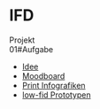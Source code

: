 # IFD
Projekt
<br>
01#Aufgabe
-  <a href="https://github.com/carolinbng/IFD/blob/main/01%23Aufgabe/Idee.pdf">Idee</a>
- <a href="https://github.com/carolinbng/IFD/blob/main/01%23Aufgabe/Moodboard.pdf">Moodboard</a>
-  <a href="https://github.com/carolinbng/IFD/blob/main/01%23Aufgabe/Infografiken_Zeit.pdf">Print Infografiken</a>
-  <a href="https://github.com/carolinbng/IFD/blob/main/02%23Aufgabe/Fahrrad_Infografik_Skizzen.pdf">low-fid Prototypen</a>